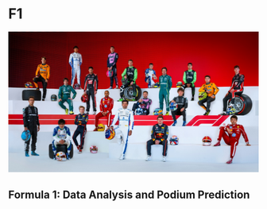 # F1

<p align="center">
  <img src="2025_F1.jpg" alt="F1 Logo" width="750"/>
</p>

## Formula 1: Data Analysis and Podium Prediction 

